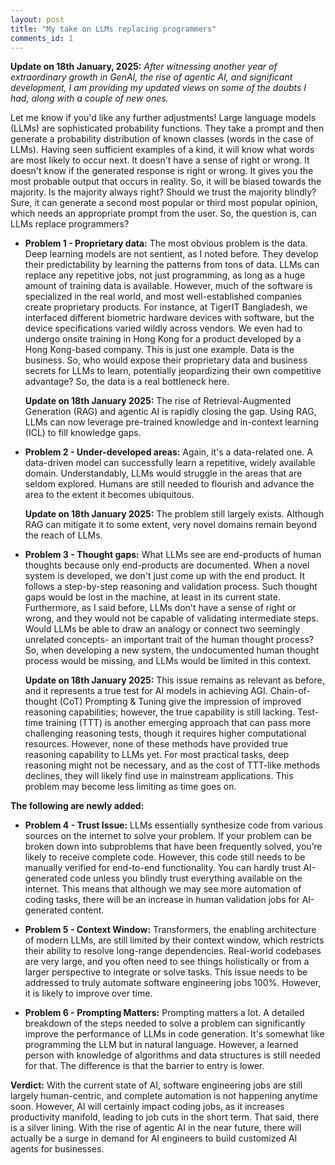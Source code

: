 ```yaml
---
layout: post
title: "My take on LLMs replacing programmers"
comments_id: 1
---
```


**Update on 18th January, 2025:** *After witnessing another year of extraordinary growth in GenAI, the rise of agentic AI, and significant development, I am providing my updated views on some of the doubts I had, along with a couple of new ones.*

Let me know if you'd like any further adjustments!
Large language models (LLMs) are sophisticated probability functions. They take a prompt and then generate a probability distribution of known classes (words in the case of LLMs). Having seen sufficient examples of a kind, it will know what words are most likely to occur next. It doesn't have a sense of right or wrong. It doesn't know if the generated response is right or wrong. It gives you the most probable output that occurs in reality. So, it will be biased towards the majority. Is the majority always right? Should we trust the majority blindly? Sure, it can generate a second most popular or third most popular opinion, which needs an appropriate prompt from the user. So, the question is, can LLMs replace programmers?

- **Problem 1 - Proprietary data:**
The most obvious problem is the data. Deep learning models are not sentient, as I noted before. They develop their predictability by learning the patterns from tons of data. LLMs can replace any repetitive jobs, not just programming, as long as a huge amount of training data is available. However, much of the software is specialized in the real world, and most well-established companies create proprietary products.  For instance, at TigerIT Bangladesh, we interfaced different biometric hardware devices with software, but the device specifications varied wildly across vendors. We even had to undergo onsite training in Hong Kong for a product developed by a Hong Kong-based company. This is just one example. Data is the business. So, who would expose their proprietary data and business secrets for LLMs to learn, potentially jeopardizing their own competitive advantage? So, the data is a real bottleneck here.

  **Update on 18th January 2025:** The rise of Retrieval-Augmented Generation (RAG) and agentic AI is rapidly closing the gap. Using RAG, LLMs can now leverage pre-trained knowledge and in-context learning (ICL) to fill knowledge gaps.

- **Problem 2 - Under-developed areas:**
Again, it's a data-related one. A data-driven model can successfully learn a repetitive, widely available domain. Understandably, LLMs would struggle in the areas that are seldom explored. Humans are still needed to flourish and advance the area to the extent it becomes ubiquitous.

  **Update on 18th January 2025:** The problem still largely exists. Although RAG can mitigate it to some extent, very novel domains remain beyond the reach of LLMs.

- **Problem 3 - Thought gaps:**
What LLMs see are end-products of human thoughts because only end-products are documented. When a novel system is developed, we don't just come up with the end product. It follows a step-by-step reasoning and validation process. Such thought gaps would be lost in the machine, at least in its current state. Furthermore, as I said before, LLMs don't have a sense of right or wrong, and they would not be capable of validating intermediate steps. Would LLMs be able to draw an analogy or connect two seemingly unrelated concepts- an important trait of the human thought process? So, when developing a new system, the undocumented human thought process would be missing, and LLMs would be limited in this context.

   **Update on 18th January 2025:** This issue remains as relevant as before, and it represents a true test for AI models in achieving AGI. Chain-of-thought (CoT) Prompting & Tuning give the impression of improved reasoning capabilities; however, the true capability is still lacking. Test-time training (TTT) is another emerging approach that can pass more challenging reasoning tests, though it requires higher computational resources. However, none of these methods have provided true reasoning capability to LLMs yet. For most practical tasks, deep reasoning might not be necessary, and as the cost of TTT-like methods declines, they will likely find use in mainstream applications. This problem may become less limiting as time goes on.

**The following are newly added:**

- **Problem 4 - Trust Issue:**
LLMs essentially synthesize code from various sources on the internet to solve your problem. If your problem can be broken down into subproblems that have been frequently solved, you’re likely to receive complete code. However, this code still needs to be manually verified for end-to-end functionality. You can hardly trust AI-generated code unless you blindly trust everything available on the internet. This means that although we may see more automation of coding tasks, there will be an increase in human validation jobs for AI-generated content.

- **Problem 5 - Context Window:**
Transformers, the enabling architecture of modern LLMs, are still limited by their context window, which restricts their ability to resolve long-range dependencies. Real-world codebases are very large, and you often need to see things holistically or from a larger perspective to integrate or solve tasks. This issue needs to be addressed to truly automate software engineering jobs 100%. However, it is likely to improve over time.

- **Problem 6 - Prompting Matters:**
Prompting matters a lot. A detailed breakdown of the steps needed to solve a problem can significantly improve the performance of LLMs in code generation. It's somewhat like programming the LLM but in natural language. However, a learned person with knowledge of algorithms and data structures is still needed for that. The difference is that the barrier to entry is lower.
 
**Verdict:**
With the current state of AI, software engineering jobs are still largely human-centric, and complete automation is not happening anytime soon. However, AI will certainly impact coding jobs, as it increases productivity manifold, leading to job cuts in the short term. That said, there is a silver lining. With the rise of agentic AI in the near future, there will actually be a surge in demand for AI engineers to build customized AI agents for businesses.

